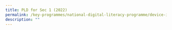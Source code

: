```yaml
---
title: PLD for Sec 1 (2022)
permalink: /key-programmes/national-digital-literacy-programme/device-information-kits/pld-for-sec-1-2022
description: ""
---
```

